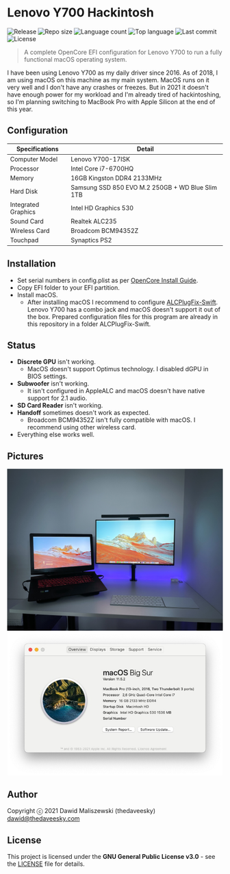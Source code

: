 # Lenovo Y700 Hackintosh
![Release](https://img.shields.io/github/release/thedaveesky/lenovo-y700-hackintosh.svg?style=flat-square)
![Repo size](https://img.shields.io/github/repo-size/thedaveesky/lenovo-y700-hackintosh.svg?style=flat-square)
![Language count](https://img.shields.io/github/languages/count/thedaveesky/lenovo-y700-hackintosh.svg?style=flat-square)
![Top language](https://img.shields.io/github/languages/top/thedaveesky/lenovo-y700-hackintosh.svg?style=flat-square)
![Last commit](https://img.shields.io/github/last-commit/thedaveesky/lenovo-y700-hackintosh.svg?style=flat-square)
![License](https://img.shields.io/github/license/thedaveesky/lenovo-y700-hackintosh.svg?style=flat-square)
> A complete OpenCore EFI configuration for Lenovo Y700 to run a fully functional macOS operating system.

I have been using Lenovo Y700 as my daily driver since 2016. As of 2018, I am using macOS on this machine as my main system. MacOS runs on it very well and I don't have any crashes or freezes. But in 2021 it doesn't have enough power for my workload and I'm already tired of hackintoshing, so I'm planning switching to MacBook Pro with Apple Silicon at the end of this year.

## Configuration
|Specifications|Detail|
|-|-|
|Computer Model|Lenovo Y700-17ISK|
|Processor|Intel Core i7-6700HQ|
|Memory|16GB Kingston DDR4 2133MHz|
|Hard Disk|Samsung SSD 850 EVO M.2 250GB + WD Blue Slim 1TB|
|Integrated Graphics|Intel HD Graphics 530|
|Sound Card|Realtek ALC235|
|Wireless Card|Broadcom BCM94352Z|
|Touchpad|Synaptics PS2|

## Installation
- Set serial numbers in config.plist as per [OpenCore Install Guide](https://dortania.github.io/OpenCore-Post-Install/universal/iservices.html).
- Copy EFI folder to your EFI partition.
- Install macOS.
	- After installing macOS I recommend to configure [ALCPlugFix-Swift](https://github.com/black-dragon74/ALCPlugFix-Swift). Lenovo Y700 has a combo jack and macOS doesn't support it out of the box. Prepared configuration files for this program are already in this repository in a folder ALCPlugFix-Swift.

## Status
- **Discrete GPU** isn't working.
	- MacOS doesn't support Optimus technology. I disabled dGPU in BIOS settings.
- **Subwoofer** isn't working.
	- It isn't configured in AppleALC and macOS doesn't have native support for 2.1 audio.
- **SD Card Reader** isn't working.
- **Handoff** sometimes doesn't work as expected.
	- Broadcom BCM94352Z isn't fully compatible with macOS. I recommend using other wireless card.
- Everything else works well.

## Pictures
<div align="center">
    <a href="https://raw.githubusercontent.com/thedaveesky/lenovo-y700-hackintosh/assets/images/workplace.jpg">
        <img src="https://raw.githubusercontent.com/thedaveesky/lenovo-y700-hackintosh/assets/images/workplace.jpg" alt="Workplace">
    </a>
</div>
<div align="center">
    <a href="https://raw.githubusercontent.com/thedaveesky/lenovo-y700-hackintosh/assets/images/about_this_mac.jpg">
        <img src="https://raw.githubusercontent.com/thedaveesky/lenovo-y700-hackintosh/assets/images/about_this_mac.jpg" alt="About this mac">
    </a>
</div>

## Author
Copyright ⓒ 2021 Dawid Maliszewski (thedaveesky) <dawid@thedaveesky.com>

## License
This project is licensed under the **GNU General Public License v3.0** - see the [LICENSE](https://github.com/thedaveesky/lenovo-y700-hackintosh/blob/master/LICENSE) file for details.
